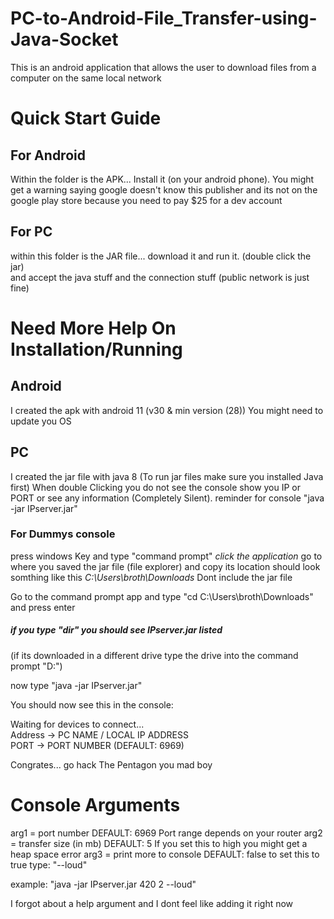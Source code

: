 # PC-to-Android-File_Transfer-using-Java-Socket
This is an android application that allows the user to download files from a computer on the same local network

# Quick Start Guide
## For Android
Within the folder is the APK... Install it (on your android phone). 
You might get a warning saying google doesn't know this publisher and its not on the google play store because you need to pay $25 for a dev account

## For PC
within this folder is the JAR file... download it and run it. (double click the jar) <br />
and accept the java stuff and the connection stuff (public network is just fine)

# Need More Help On Installation/Running
## Android 
I created the apk with android 11 (v30 & min version (28)) 
You might need to update you OS

## PC
I created the jar file with java 8 (To run jar files make sure you installed Java first)
When double Clicking you do not see the console show you IP or PORT or see any information (Completely Silent).
reminder for console "java -jar IPserver.jar"

### For Dummys console
press windows Key and type "command prompt"
*click the application*
go to where you saved the jar file (file explorer) and copy its location
should look somthing like this *C:\Users\broth\Downloads* Dont include the jar file

Go to the command prompt app and type "cd C:\Users\broth\Downloads" and press enter

##### if you type "dir" you should see IPserver.jar listed
(if its downloaded in a different drive type the drive into the command prompt "D:")

now type "java -jar IPserver.jar"

You should now see this in the console:

Waiting for devices to connect... <br />
Address -> PC NAME / LOCAL IP ADDRESS <br />
PORT    -> PORT NUMBER (DEFAULT: 6969) <br />

Congrates... go hack The Pentagon you mad boy

# Console Arguments
arg1 = port number              DEFAULT: 6969     Port range depends on your router
arg2 = transfer size (in mb)    DEFAULT: 5        If you set this to high you might get a heap space error
arg3 = print more to console    DEFAULT: false    to set this to true type: "--loud"

example: "java -jar IPserver.jar 420 2 --loud"

I forgot about a help argument and I dont feel like adding it right now
